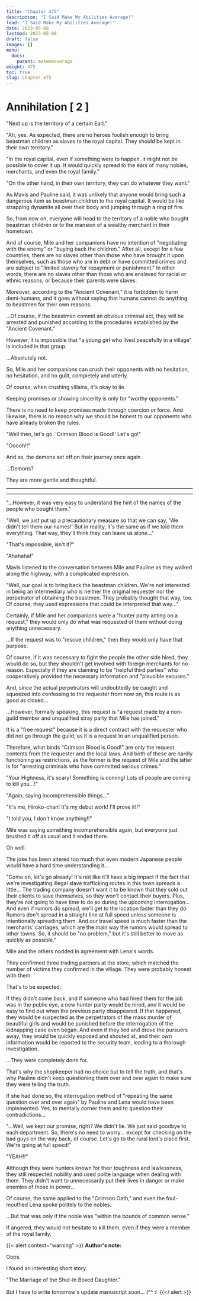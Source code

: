 ```yaml
---
title: "Chapter 475"
description: "I Said Make My Abilities Average!"
lead: "I Said Make My Abilities Average!"
date: 2023-05-08
lastmod: 2023-05-08
draft: false
images: []
menu:
  docs:
    parent: makemeaverage
weight: 475
toc: true
slug: Chapter 475
---
```


# Annihilation [ 2 ]
"Next up is the territory of a certain Earl."

"Ah, yes. As expected, there are no heroes foolish enough to bring beastman children as slaves to the royal capital. They should be kept in their own territory."

"In the royal capital, even if something were to happen, it might not be possible to cover it up. It would quickly spread to the ears of many nobles, merchants, and even the royal family."

"On the other hand, in their own territory, they can do whatever they want."

As Mavis and Pauline said, it was unlikely that anyone would bring such a dangerous item as beastman children to the royal capital. It would be like strapping dynamite all over their body and jumping through a ring of fire.

So, from now on, everyone will head to the territory of a noble who bought beastman children or to the mansion of a wealthy merchant in their hometown.

And of course, Mile and her companions have no intention of "negotiating with the enemy" or "buying back the children." After all, except for a few countries, there are no slaves other than those who have brought it upon themselves, such as those who are in debt or have committed crimes and are subject to "limited slavery for repayment or punishment." In other words, there are no slaves other than those who are enslaved for racial or ethnic reasons, or because their parents were slaves.

Moreover, according to the "Ancient Covenant," it is forbidden to harm demi-humans, and it goes without saying that humans cannot do anything to beastmen for their own reasons.

...Of course, if the beastmen commit an obvious criminal act, they will be arrested and punished according to the procedures established by the "Ancient Covenant."

However, it is impossible that "a young girl who lived peacefully in a village" is included in that group.

...Absolutely not.

So, Mile and her companions can crush their opponents with no hesitation, no hesitation, and no guilt, completely and utterly.

Of course, when crushing villains, it's okay to lie.

Keeping promises or showing sincerity is only for "worthy opponents."

There is no need to keep promises made through coercion or force. And likewise, there is no reason why we should be honest to our opponents who have already broken the rules.

"Well then, let's go. 'Crimson Blood is Good!' Let's go!"

"Ooooh!!"

And so, the demons set off on their journey once again.

...Demons?

They are more gentle and thoughtful.

---
---

"...However, it was very easy to understand the hint of the names of the people who bought them."

"Well, we just put up a precautionary measure so that we can say, 'We didn't tell them our names!' But in reality, it's the same as if we told them everything. That way, they'll think they can leave us alone..."

"That's impossible, isn't it?"

"Ahahaha!"

Mavis listened to the conversation between Mile and Pauline as they walked along the highway, with a complicated expression.

"Well, our goal is to bring back the beastman children. We're not interested in being an intermediary who is neither the original requester nor the perpetrator of obtaining the beastmen. They probably thought that way, too. Of course, they used expressions that could be interpreted that way..."

Certainly, if Mile and her companions were a "hunter party acting on a request," they would only do what was requested of them without doing anything unnecessary.

...If the request was to "rescue children," then they would only have that purpose.

Of course, if it was necessary to fight the people the other side hired, they would do so, but they shouldn't get involved with foreign merchants for no reason. Especially if they are claiming to be "helpful third parties" who cooperatively provided the necessary information and "plausible excuses."

And, since the actual perpetrators will undoubtedly be caught and squeezed into confessing to the requester from now on, this route is as good as closed...

...However, formally speaking, this request is "a request made by a non-guild member and unqualified stray party that Mile has joined."

It is a "free request" because it is a direct contract with the requester who did not go through the guild, as it is a request to an unqualified person.

Therefore, what binds "Crimson Blood is Good!" are only the request contents from the requester and the local laws. And both of these are hardly functioning as restrictions, as the former is the request of Mile and the latter is for "arresting criminals who have committed serious crimes."

"Your Highness, it's scary! Something is coming! Lots of people are coming to kill you...!"

"Again, saying incomprehensible things..."

"It's me, Hiroko-chan! It's my debut work! I'll prove it!!"

"I told you, I don't know anything!!"

Mile was saying something incomprehensible again, but everyone just brushed it off as usual and it ended there.

Oh well.

The joke has been altered too much that even modern Japanese people would have a hard time understanding it...

"Come on, let's go already! It's not like it'll have a big impact if the fact that we're investigating illegal slave trafficking routes in this town spreads a little... The trading company doesn't want it to be known that they sold out their clients to save themselves, so they won't contact their buyers. Plus, they're not going to have time to do so during the upcoming interrogation... And even if rumors do spread, we'll get to the location faster than they do. Rumors don't spread in a straight line at full speed unless someone is intentionally spreading them. And our travel speed is much faster than the merchants' carriages, which are the main way the rumors would spread to other towns. So, it should be "no problem," but it's still better to move as quickly as possible."

Mile and the others nodded in agreement with Lena's words.

They confirmed three trading partners at the store, which matched the number of victims they confirmed in the village. They were probably honest with them.

That's to be expected.

If they didn't come back, and if someone who had hired them for the job was in the public eye, a new hunter party would be hired, and it would be easy to find out when the previous party disappeared. If that happened, they would be suspected as the perpetrators of the mass murder of beautiful girls and would be punished before the interrogation of the kidnapping case even began. And even if they lied and drove the pursuers away, they would be quickly exposed and shouted at, and their own information would be reported to the security team, leading to a thorough investigation.

...They were completely done for.

That's why the shopkeeper had no choice but to tell the truth, and that's why Pauline didn't keep questioning them over and over again to make sure they were telling the truth.

If she had done so, the interrogation method of "repeating the same question over and over again" by Pauline and Lena would have been implemented. Yes, to mentally corner them and to question their contradictions...

"...Well, we kept our promise, right? We didn't lie. We just said goodbye to each department. So, there's no need to worry... except for checking on the bad guys on the way back, of course. Let's go to the rural lord's place first. We're going at full speed!"

"YEAH!!"

Although they were hunters known for their toughness and lawlessness, they still respected nobility and used polite language when dealing with them. They didn't want to unnecessarily put their lives in danger or make enemies of those in power...

Of course, the same applied to the "Crimson Oath," and even the foul-mouthed Lena spoke politely to the nobles.

...But that was only if the noble was "within the bounds of common sense."

If angered, they would not hesitate to kill them, even if they were a member of the royal family.

{{< alert context="warning" >}} 
<strong> Author's note: </strong>

Oops.

I found an interesting short story.

"The Marriage of the Shut-In Boxed Daughter."

But I have to write tomorrow's update manuscript soon... (^^ゞ 
 {{</ alert >}}

